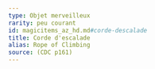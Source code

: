 ```yaml
---
type: Objet merveilleux
rarity: peu courant
id: magicitems_az_hd.md#corde-descalade
title: Corde d'escalade
alias: Rope of Climbing
source: (CDC p161)
---
```


